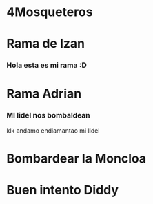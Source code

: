 # 4Mosqueteros
# Rama de Izan
### Hola esta es mi rama :D

# Rama Adrian
### MI lidel nos bombaldean
klk andamo endiamantao mi lidel

# Bombardear la Moncloa
# Buen intento Diddy